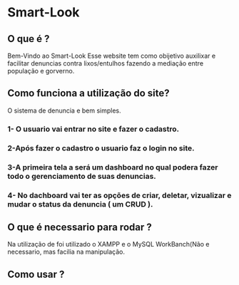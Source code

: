 # Smart-Look
## O que é ?
Bem-Vindo ao Smart-Look 
Esse website tem como obijetivo auxilixar e facilitar denuncias contra lixos/entulhos fazendo a mediação entre população e gorverno.
## Como funciona a utilização do site?
O sistema de denuncia e bem simples.
### 1- O usuario vai entrar no site e fazer o cadastro.
### 2-Após fazer o cadastro o usuario faz o login no site.
### 3-A primeira tela a será um dashboard no qual podera fazer todo o gerenciamento de suas denuncias.
### 4- No dachboard vai ter as opções de criar, deletar, vizualizar e mudar o status da denuncia ( um CRUD  ).
## O que é necessario para rodar ?
Na utilização de foi utilizado o XAMPP e o MySQL WorkBanch(Não e necessario, mas facilia na manipulação.

## Como usar ?
